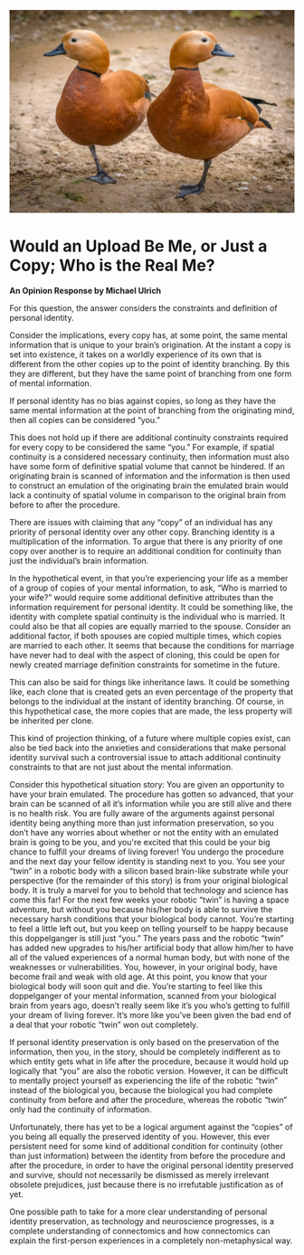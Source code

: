 ![alt text](Assets/amir-abbas-abdolali-_Tm4622z4Dg-unsplash-1200x856.jpg)

# Would an Upload Be Me, or Just a Copy; Who is the Real Me?

**An Opinion Response by Michael Ulrich**



For this question, the answer considers the constraints and definition of personal identity.

Consider the implications, every copy has, at some point, the same mental information that is unique to your brain’s origination. At the instant a copy is set into existence, it takes on a worldly experience of its own that is different from the other copies up to the point of identity branching. By this they are different, but they have the same point of branching from one form of mental information.

If personal identity has no bias against copies, so long as they have the same mental information at the point of branching from the originating mind, then all copies can be considered “you.”

This does not hold up if there are additional continuity constraints required for every copy to be considered the same “you.” For example, if spatial continuity is a considered necessary continuity, then information must also have some form of definitive spatial volume that cannot be hindered. If an originating brain is scanned of information and the information is then used to construct an emulation of the originating brain the emulated brain would lack a continuity of spatial volume in comparison to the original brain from before to after the procedure.

There are issues with claiming that any “copy” of an individual has any priority of personal identity over any other copy. Branching identity is a multiplication of the information. To argue that there is any priority of one copy over another is to require an additional condition for continuity than just the individual’s brain information.

In the hypothetical event, in that you’re experiencing your life as a member of a group of copies of your mental information, to ask, “Who is married to your wife?” would require some additional definitive attributes than the information requirement for personal identity. It could be something like, the identity with complete spatial continuity is the individual who is married. It could also be that all copies are equally married to the spouse. Consider an additional factor, if both spouses are copied multiple times, which copies are married to each other. It seems that because the conditions for marriage have never had to deal with the aspect of cloning, this could be open for newly created marriage definition constraints for sometime in the future.

This can also be said for things like inheritance laws. It could be something like, each clone that is created gets an even percentage of the property that belongs to the individual at the instant of identity branching. Of course, in this hypothetical case, the more copies that are made, the less property will be inherited per clone.

This kind of projection thinking, of a future where multiple copies exist, can also be tied back into the anxieties and considerations that make personal identity survival such a controversial issue to attach additional continuity constraints to that are not just about the mental information.

Consider this hypothetical situation story:
You are given an opportunity to have your brain emulated. The procedure has gotten so advanced, that your brain can be scanned of all it’s information while you are still alive and there is no health risk. You are fully aware of the arguments against personal identity being anything more than just information preservation, so you don’t have any worries about whether or not the entity with an emulated brain is going to be you, and you're excited that this could be your big chance to fulfill your dreams of living forever! You undergo the procedure and the next day your fellow identity is standing next to you. You see your “twin” in a robotic body with a silicon based brain-like substrate while your perspective (for the remainder of this story) is from your original biological body. It is truly a marvel for you to behold that technology and science has come this far! For the next few weeks your robotic “twin” is having a space adventure, but without you because his/her body is able to survive the necessary harsh conditions that your biological body cannot. You’re starting to feel a little left out, but you keep on telling yourself to be happy because this doppelganger is still just “you.” The years pass and the robotic “twin” has added new upgrades to his/her artificial body that allow him/her to have all of the valued experiences of a normal human body, but with none of the weaknesses or vulnerabilities. You, however, in your original body, have become frail and weak with old age. At this point, you know that your biological body will soon quit and die. You’re starting to feel like this doppelganger of your mental information, scanned from your biological brain from years ago, doesn’t really seem like it’s you who’s getting to fulfill your dream of living forever. It’s more like you’ve been given the bad end of a deal that your robotic “twin” won out completely.

If personal identity preservation is only based on the preservation of the information, then you, in the story, should be completely indifferent as to which entity gets what in life after the procedure, because it would hold up logically that “you” are also the robotic version. However, it can be difficult to mentally project yourself as experiencing the life of the robotic “twin” instead of the biological you, because the biological you had complete continuity from before and after the procedure, whereas the robotic “twin” only had the continuity of information.

Unfortunately, there has yet to be a logical argument against the “copies” of you being all equally the preserved identity of you. However, this ever persistent need for some kind of additional condition for continuity (other than just information) between the identity from before the procedure and after the procedure, in order to have the original personal identity preserved and survive, should not necessarily be dismissed as merely irrelevant obsolete prejudices, just because there is no irrefutable justification as of yet.

One possible path to take for a more clear understanding of personal identity preservation, as technology and neuroscience progresses, is a complete understanding of connectomics and how connectomics can explain the first-person experiences in a completely non-metaphysical way.
